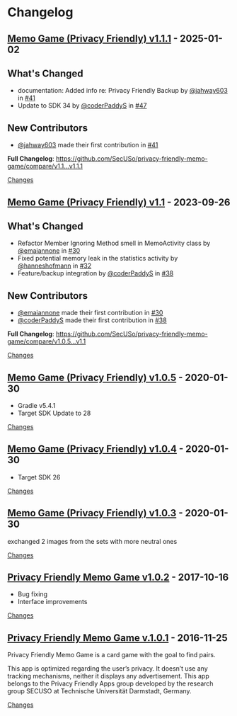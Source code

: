 # Changelog

<a id="v1.1.1"></a>
## [Memo Game (Privacy Friendly) v1.1.1](https://github.com/SecUSo/privacy-friendly-memo-game/releases/tag/v1.1.1) - 2025-01-02

## What's Changed
* documentation: Added info re: Privacy Friendly Backup by [@jahway603](https://github.com/jahway603) in [#41](https://github.com/SecUSo/privacy-friendly-memo-game/pull/41)
* Update to SDK 34 by [@coderPaddyS](https://github.com/coderPaddyS) in [#47](https://github.com/SecUSo/privacy-friendly-memo-game/pull/47)

## New Contributors
* [@jahway603](https://github.com/jahway603) made their first contribution in [#41](https://github.com/SecUSo/privacy-friendly-memo-game/pull/41)

**Full Changelog**: https://github.com/SecUSo/privacy-friendly-memo-game/compare/v1.1...v1.1.1

[Changes][v1.1.1]


<a id="v1.1"></a>
## [Memo Game (Privacy Friendly) v1.1](https://github.com/SecUSo/privacy-friendly-memo-game/releases/tag/v1.1) - 2023-09-26

## What's Changed
* Refactor Member Ignoring Method smell in MemoActivity class by [@emaiannone](https://github.com/emaiannone) in [#30](https://github.com/SecUSo/privacy-friendly-memo-game/pull/30)
* Fixed potential memory leak in the statistics activity by [@hanneshofmann](https://github.com/hanneshofmann) in [#32](https://github.com/SecUSo/privacy-friendly-memo-game/pull/32)
* Feature/backup integration by [@coderPaddyS](https://github.com/coderPaddyS) in [#38](https://github.com/SecUSo/privacy-friendly-memo-game/pull/38)

## New Contributors
* [@emaiannone](https://github.com/emaiannone) made their first contribution in [#30](https://github.com/SecUSo/privacy-friendly-memo-game/pull/30)
* [@coderPaddyS](https://github.com/coderPaddyS) made their first contribution in [#38](https://github.com/SecUSo/privacy-friendly-memo-game/pull/38)

**Full Changelog**: https://github.com/SecUSo/privacy-friendly-memo-game/compare/v1.0.5...v1.1

[Changes][v1.1]


<a id="v1.0.5"></a>
## [Memo Game (Privacy Friendly) v1.0.5](https://github.com/SecUSo/privacy-friendly-memo-game/releases/tag/v1.0.5) - 2020-01-30

- Gradle v5.4.1
- Target SDK Update to 28

[Changes][v1.0.5]


<a id="v1.0.4"></a>
## [Memo Game (Privacy Friendly) v1.0.4](https://github.com/SecUSo/privacy-friendly-memo-game/releases/tag/v1.0.4) - 2020-01-30

- Target SDK 26

[Changes][v1.0.4]


<a id="v1.0.3"></a>
## [Memo Game (Privacy Friendly) v1.0.3](https://github.com/SecUSo/privacy-friendly-memo-game/releases/tag/v1.0.3) - 2020-01-30

exchanged 2 images from the sets with more neutral ones

[Changes][v1.0.3]


<a id="v1.0.2"></a>
## [Privacy Friendly Memo Game v1.0.2](https://github.com/SecUSo/privacy-friendly-memo-game/releases/tag/v1.0.2) - 2017-10-16

- Bug fixing
- Interface improvements

[Changes][v1.0.2]


<a id="v.1.0.1"></a>
## [Privacy Friendly Memo Game v.1.0.1](https://github.com/SecUSo/privacy-friendly-memo-game/releases/tag/v.1.0.1) - 2016-11-25

Privacy Friendly Memo Game is a card game with the goal to find pairs. 

This app is optimized regarding the user’s privacy. It doesn’t use any tracking mechanisms, neither it displays any advertisement. This app belongs to the Privacy Friendly Apps group developed by the research group SECUSO at Technische Universität Darmstadt, Germany.


[Changes][v.1.0.1]


[v1.1.1]: https://github.com/SecUSo/privacy-friendly-memo-game/compare/v1.1...v1.1.1
[v1.1]: https://github.com/SecUSo/privacy-friendly-memo-game/compare/v1.0.5...v1.1
[v1.0.5]: https://github.com/SecUSo/privacy-friendly-memo-game/compare/v1.0.4...v1.0.5
[v1.0.4]: https://github.com/SecUSo/privacy-friendly-memo-game/compare/v1.0.3...v1.0.4
[v1.0.3]: https://github.com/SecUSo/privacy-friendly-memo-game/compare/v1.0.2...v1.0.3
[v1.0.2]: https://github.com/SecUSo/privacy-friendly-memo-game/compare/v.1.0.1...v1.0.2
[v.1.0.1]: https://github.com/SecUSo/privacy-friendly-memo-game/tree/v.1.0.1

<!-- Generated by https://github.com/rhysd/changelog-from-release v3.8.1 -->
